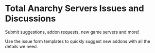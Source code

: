 # Total Anarchy Servers Issues and Discussions

Submit suggestions, addon requests, new game servers and more!

Use the issue form templates to quickly suggest new addons with all the details we need.
